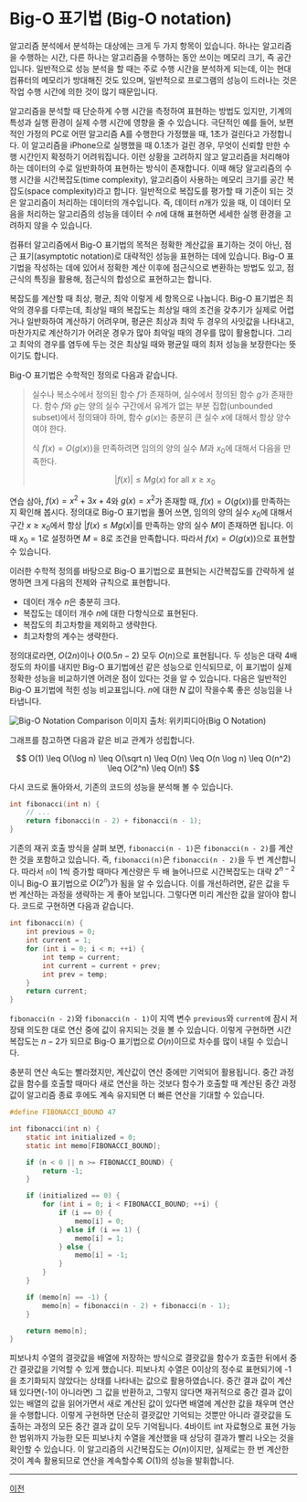 # Big-O 표기법 (Big-O notation)

알고리즘 분석에서 분석하는 대상에는 크게 두 가지 항목이 있습니다. 하나는 알고리즘을 수행하는 시간, 다른 하나는 알고리즘을 수행하는 동안 쓰이는 메모리 크기, 즉 공간입니다. 일반적으로 성능 분석을 할 때는 주로 수행 시간을 분석하게 되는데, 이는 현대 컴퓨터의 메모리가 방대해진 것도 있으며, 일반적으로 프로그램의 성능이 드러나는 것은 작업 수행 시간에 의한 것이 많기 때문입니다.

알고리즘을 분석할 때 단순하게 수행 시간을 측정하여 표현하는 방법도 있지만, 기계의 특성과 실행 환경이 실제 수행 시간에 영향을 줄 수 있습니다. 극단적인 예를 들어, 보편적인 가정의 PC로 어떤 알고리즘 A를 수행한다 가정했을 때, 1초가 걸린다고 가정합니다. 이 알고리즘을 iPhone으로 실행했을 때 0.1초가 걸린 경우, 무엇이 신뢰할 만한 수행 시간인지 확정하기 어려워집니다. 이런 상황을 고려하지 않고 알고리즘을 처리해야 하는 데이터의 수로 일반화하여  표현하는 방식이 존재합니다. 이때 해당 알고리즘의 수행 시간을 시간복잡도(time complexity), 알고리즘이 사용하는 메모리 크기를 공간 복잡도(space complexity)라고 합니다. 일반적으로 복잡도를 평가할 때 기준이 되는 것은 알고리즘이 처리하는 데이터의 개수입니다. 즉, 데이터 $n$개가 있을 때, 이 데이터 모음을 처리하는 알고리즘의 성능을 데이터 수 $n$에 대해 표현하면 세세한 실행 환경을 고려하지 않을 수 있습니다.

컴퓨터 알고리즘에서 Big-O 표기법의 목적은 정확한 계산값을 표기하는 것이 아닌, 점근 표기(asymptotic notation)로 대략적인 성능을 표현하는 데에 있습니다. Big-O 표기법을 작성하는 데에 있어서 정확한 계산 이후에 점근식으로 변환하는 방법도 있고, 점근식의 특징을 활용해, 점근식의 합성으로 표현하고는 합니다.

복잡도를 계산할 때 최상, 평균, 최악 이렇게 세 항목으로 나눕니다. Big-O 표기법은 최악의 경우를 다루는데, 최상일 때의 복잡도는 최상일 때의 조건을 갖추기가 실제로 어렵거나 일반화하여 계산하기 어려우며, 평균은 최상과 최악 두 경우의 사잇값을 나타내고, 마찬가지로 계산하기가 어려운 경우가 많아 최악일 때의 경우를 많이 활용합니다. 그리고 최악의 경우를 염두에 두는 것은 최상일 때와 평균일 때의 최저 성능을 보장한다는 뜻이기도 합니다.

Big-O 표기법은 수학적인 정의로 다음과 같습니다.

> 실수나 복소수에서 정의된 함수 $f$가 존재하며, 실수에서 정의된 함수 $g$가 존재한다. 함수 $f$와 $g$는 양의 실수 구간에서 유계가 없는 부분 집합(unbounded subset)에서 정의돼야 하며, 함수 $g(x)$는 충분히 큰 실수 $x$에 대해서 항상 양수여야 한다.
>
> 식 $f(x)=O(g(x))$을 만족하려면 임의의 양의 실수 $M$과 $x_0$에 대해서 다음을 만족한다.
>
> $$|f(x)| \leq Mg(x) \text{ for all } x \geq x_0$$

연습 삼아, $f(x)=x^2+3x+4$와 $g(x)=x^2$가 존재할 때, $f(x)=O(g(x))$를 만족하는지 확인해 봅시다. 정의대로 Big-O 표기법을 풀어 쓰면, 임의의 양의 실수 $x_0$에 대해서 구간 $x \geq x_0$에서 항상 $|f(x) \leq Mg(x)|$를 만족하는 양의 실수 $M$이 존재하면 됩니다. 이때 $x_0 = 1$로 설정하면 $M=8$로 조건을 만족합니다. 따라서 $f(x)=O(g(x))$으로 표현할 수 있습니다.

이러한 수학적 정의를 바탕으로 Big-O 표기법으로 표현되는 시간복잡도를 간략하게 설명하면 크게 다음의 전제와 규칙으로 표현합니다.

- 데이터 개수 $n$은 충분히 크다.
- 복잡도는 데이터 개수 $n$에 대한 다항식으로 표현된다.
- 복잡도의 최고차항을 제외하고 생략한다.
- 최고차항의 계수는 생략한다.

정의대로라면, $O(2n)$이나 $O(0.5n-2)$ 모두 $O(n)$으로 표현됩니다. 두 성능은 대략 4배 정도의 차이를 내지만 Big-O 표기법에선 같은 성능으로 인식되므로, 이 표기법이 실제 정확한 성능을 비교하기엔 어려운 점이 있다는 것을 알 수 있습니다. 다음은 일반적인 Big-O 표기법에 적힌 성능 비교표입니다. $n$에 대한 $N$ 값이 작을수록 좋은 성능임을 나타냅니다.


![Big-O Notation Comparison](https://upload.wikimedia.org/wikipedia/commons/7/7e/Comparison_computational_complexity.svg)
이미지 출처: 위키피디아(Big O Notation)

그래프를 참고하면 다음과 같은 비교 관계가 성립합니다.

$$
O(1) \leq O(\log n) \leq O(\sqrt n) \leq O(n) \leq O(n \log n) \leq O(n^2) \leq O(2^n) \leq O(n!)
$$

다시 코드로 돌아와서, 기존의 코드의 성능을 분석해 볼 수 있습니다.

```c
int fibonacci(int n) {
    // ...
    return fibonacci(n - 2) + fibonacci(n - 1);
}
```

기존의 재귀 호출 방식을 살펴 보면, `fibonacci(n - 1)`은 `fibonacci(n - 2)`를 계산한 것을 포함하고 있습니다. 즉, `fibonacci(n)`은 `fibonacci(n - 2)`을 두 번 계산합니다. 따라서 `n`이 1씩 증가할 때마다 계산량은 두 배 늘어나므로 시간복잡도는 대략 $2^{n-2}$이니 Big-O 표기법으로 $O(2^n)$가 됨을 알 수 있습니다. 이를 개선하려면, 같은 값을 두 번 계산하는 과정을 생략하는 게 좋아 보입니다. 그렇다면 미리 계산한 값을 알아야 합니다. 코드로 구현하면 다음과 같습니다.

```c
int fibonacci(n) {
    int previous = 0;
    int current = 1;
    for (int i = 0; i < n; ++i) {
        int temp = current;
        int current = current + prev;
        int prev = temp;
    }
    return current;
}
```

`fibonacci(n - 2)`와 `fibonacci(n - 1)`이 지역 변수 `previous`와 `current에` 잠시 저장돼 의도한 대로 연산 중에 값이 유지되는 것을 볼 수 있습니다. 이렇게 구현하면 시간복잡도는 $n-2$가 되므로 Big-O 표기법으로 $O(n)$이므로 차수를 많이 내릴 수 있습니다.

충분히 연산 속도는 빨라졌지만, 계산값이 연산 중에만 기억되어 활용됩니다. 중간 과정 값을 함수를 호출할 때마다 새로 연산을 하는 것보다 함수가 호출할 때 계산된 중간 과정 값이 알고리즘 종료 후에도 계속 유지되면 더 빠른 연산을 기대할 수 있습니다.

```c
#define FIBONACCI_BOUND 47

int fibonacci(int n) {
    static int initialized = 0;
    static int memo[FIBONACCI_BOUND];

    if (n < 0 || n >= FIBONACCI_BOUND) {
        return -1;
    }

    if (initialized == 0) {
        for (int i = 0; i < FIBONACCI_BOUND; ++i) {
            if (i == 0) {
                memo[i] = 0;
            } else if (i == 1) {
                memo[i] = 1;
            } else {
                memo[i] = -1;
            }
        }
    }

    if (memo[n] == -1) {
        memo[n] = fibonacci(n - 2) + fibonacci(n - 1);
    }

    return memo[n];
}
```

피보나치 수열의 결괏값을 배열에 저장하는 방식으로 결괏값을 함수가 호출한 뒤에서 중간 결괏값을 기억할 수 있게 했습니다. 피보나치 수열은 0이상의 정수로 표현되기에 -1을 초기화되지 않았다는 상태를 나타내는 값으로 활용하였습니다. 중간 결과 값이 계산돼 있다면(-1이 아니라면) 그 값을 반환하고, 그렇지 않다면 재귀적으로 중간 결과 값이 있는 배열의 값을 읽어가면서 새로 계산된 값이 있다면 배열에 계산한 값을 채우며 연산을 수행합니다. 이렇게 구현하면 단순히 결괏값만 기억되는 것뿐만 아니라 결괏값을 도출하는 과정의 모든 중간 결과 값이 모두 기억됩니다. 4바이트 int 자료형으로 표현 가능한 범위까지 가능한 모든 피보나치 수열을 계산했을 때 상당히 결과가 빨리 나오는 것을 확인할 수 있습니다. 이 알고리즘의 시간복잡도는 $O(n)$이지만, 실제로는 한 번 계산한 것이 계속 활용되므로 연산을 계속할수록 $O(1)$의 성능을 발휘합니다.

----

[이전](./chapter002-recursion-algorithm.md)
